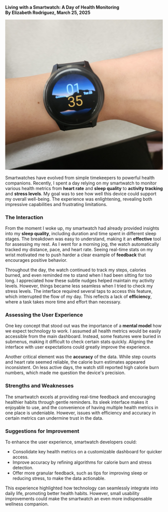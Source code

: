 **Living with a Smartwatch: A Day of Health Monitoring**  
**By Elizabeth Rodriguez, March 25, 2025**  

<p align="center">
  <img src="watch.jpg" alt="Garmin Venu 4">
</p>

Smartwatches have evolved from simple timekeepers to powerful health companions. Recently, I spent a day relying on my smartwatch to monitor various health metrics from **heart rate** and **sleep quality** to **activity tracking** and **stress levels**. My goal was to see how well this device could support my overall well-being. The experience was enlightening, revealing both impressive capabilities and frustrating limitations.

### The Interaction

From the moment I woke up, my smartwatch had already provided insights into my **sleep quality**, including duration and time spent in different sleep stages. The breakdown was easy to understand, making it an **effective** tool for assessing my rest. As I went for a morning jog, the watch automatically tracked my distance, pace, and heart rate. Seeing real-time stats on my wrist motivated me to push harder a clear example of **feedback** that encourages positive behavior.

Throughout the day, the watch continued to track my steps, calories burned, and even reminded me to stand when I had been sitting for too long. I appreciated how these subtle nudges helped maintain my activity levels. However, things became less seamless when I tried to check my stress levels. The interface required several taps to access this feature, which interrupted the flow of my day. This reflects a lack of **efficiency**, where a task takes more time and effort than necessary.

### Assessing the User Experience

One key concept that stood out was the importance of a **mental model** how we expect technology to work. I assumed all health metrics would be easily accessible from the main dashboard. Instead, some features were buried in submenus, making it difficult to check certain stats quickly. Aligning the interface with user expectations could greatly improve the experience.

Another critical element was the **accuracy** of the data. While step counts and heart rate seemed reliable, the calorie burn estimates appeared inconsistent. On less active days, the watch still reported high calorie burn numbers, which made me question the device's precision.

### Strengths and Weaknesses

The smartwatch excels at providing real-time feedback and encouraging healthier habits through gentle reminders. Its sleek interface makes it enjoyable to use, and the convenience of having multiple health metrics in one place is undeniable. However, issues with efficiency and accuracy in certain metrics can undermine trust in the data.

### Suggestions for Improvement

To enhance the user experience, smartwatch developers could:
- Consolidate key health metrics on a customizable dashboard for quicker access.
- Improve accuracy by refining algorithms for calorie burn and stress detection.
- Offer more granular feedback, such as tips for improving sleep or reducing stress, to make the data actionable.

This experience highlighted how technology can seamlessly integrate into daily life, promoting better health habits. However, small usability improvements could make the smartwatch an even more indispensable wellness companion.

